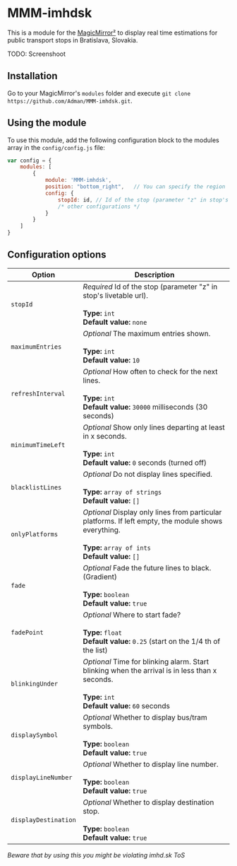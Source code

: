 # MMM-imhdsk

This is a module for the [MagicMirror²](https://github.com/MichMich/MagicMirror/) to display
real time estimations for public transport stops in Bratislava, Slovakia.

TODO: Screenshoot

## Installation

Go to your MagicMirror's `modules` folder and execute `git clone https://github.com/Adman/MMM-imhdsk.git`.

## Using the module

To use this module, add the following configuration block to the modules array in the `config/config.js` file:
```js
var config = {
    modules: [
        {
            module: 'MMM-imhdsk',
            position: "bottom_right",   // You can specify the region
            config: {
                stopId: id, // Id of the stop (parameter "z" in stop's livetable url)
                /* other configurations */
            }
        }
    ]
}
```

## Configuration options

| Option               | Description
|--------------------- |------------
| `stopId`             | *Required* Id of the stop (parameter "z" in stop's livetable url).<br><br> **Type:** `int` <br> **Default value:** `none`
| `maximumEntries`     | *Optional* The maximum entries shown. <br><br> **Type:** `int` <br> **Default value:** `10`
| `refreshInterval`    | *Optional* How often to check for the next lines. <br><br> **Type:** `int`<br> **Default value:** `30000` milliseconds (30 seconds)
| `minimumTimeLeft`    | *Optional* Show only lines departing at least in x seconds. <br><br> **Type:** `int`<br> **Default value:** `0` seconds (turned off)
| `blacklistLines`     | *Optional* Do not display lines specified. <br><br> **Type:** `array of strings`<br> **Default value:** `[]`
| `onlyPlatforms`      | *Optional* Display only lines from particular platforms. If left empty, the module shows everything. <br><br> **Type:** `array of ints`<br> **Default value:** `[]`
| `fade`               | *Optional* Fade the future lines to black. (Gradient) <br><br> **Type:** `boolean`<br> **Default value:** `true`
| `fadePoint`          | *Optional* Where to start fade? <br><br> **Type:** `float`<br> **Default value:** `0.25` (start on the 1/4 th of the list)
| `blinkingUnder`      | *Optional* Time for blinking alarm. Start blinking when the arrival is in less than x seconds. <br><br> **Type:** `int`<br> **Default value:** `60` seconds
| `displaySymbol`      | *Optional* Whether to display bus/tram symbols. <br><br> **Type:** `boolean`<br> **Default value:** `true`
| `displayLineNumber`  | *Optional* Whether to display line number. <br><br> **Type:** `boolean`<br> **Default value:** `true`
| `displayDestination` | *Optional* Whether to display destination stop. <br><br> **Type:** `boolean`<br> **Default value:** `true`

*Beware that by using this you might be violating imhd.sk ToS*

